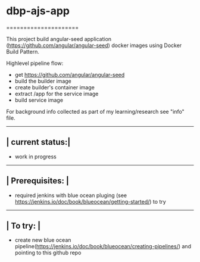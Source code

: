 # dbp-ajs-app
=====================

This project build angular-seed application (https://github.com/angular/angular-seed) docker images using Docker Build Pattern.  

Highlevel pipeline flow:
- get https://github.com/angular/angular-seed
- build the builder image
- create builder's container image
- extract /app for the service image
- build service image

For background info collected as part of my learning/research see "info" file.

-----------------
| current status:|
-----------------
- work in progress

------------------
| Prerequisites: |
------------------
- required jenkins with blue ocean pluging (see https://jenkins.io/doc/book/blueocean/getting-started/) to try

-----------
| To try: |
-----------
- create new blue ocean pipeline(https://jenkins.io/doc/book/blueocean/creating-pipelines/) and pointing to this github repo
